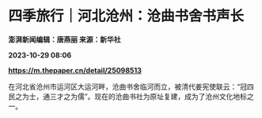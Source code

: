 # 四季旅行｜河北沧州：沧曲书舍书声长
**澎湃新闻编辑：唐燕丽 来源：新华社**

**2023-10-29 08:06**

**https://m.thepaper.cn/detail/25098513**

在河北省沧州市运河区大运河畔，沧曲书舍临河而立，被清代姜宪使联云：“冠四民之为士，通三才之为儒”。现在的沧曲书社为原址复建，成为了沧州文化地标之一。